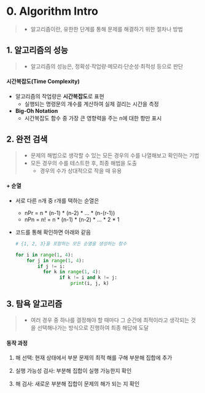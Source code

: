 # 0. Algorithm Intro

> - 알고리즘이란, 유한한 단계를 통해 문제를 해결하기 위한 절차나 방법



## 1. 알고리즘의 성능

> - 알고리즘의 성능은, 정확성·작업량·메모리·단순성·최적성 등으로 판단



#### 시간복잡도(Time Complexity)

- 알고리즘의 작업량은 **시간복잡도**로 표현
  - 실행되는 명령문의 개수를 계산하여 실제 걸리는 시간을 측정
- **Big-Oh Notation**
  - 시간복잡도 함수 중 가장 큰 영향력을 주는 n에 대한 항만 표시





## 2. 완전 검색

> - 문제의 해법으로 생각할 수 있는 모든 경우의 수를 나열해보고 확인하는 기법
> - 모든 경우의 수를 테스트한 후, 최종 해법을 도출
>   - 경우의 수가 상대적으로 작을 때 유용



#### + 순열

- 서로 다른 n개 중 r개를 택하는 순열은

  - nPr = n * (n-1) * (n-2) * ... * (n-(r-1))
  - nPn = n! =  n * (n-1) * (n-2) * ... * 2 * 1

- 코드를 통해 확인하면 아래와 같음

  ```python
  # {1, 2, 3}을 포함하는 모든 순열을 생성하는 함수
  
  for i in range(1, 4):
      for j in range(1, 4):
          if j != i:
          	for k in range(1, 4):
                  if k != i and k != j:
                      print(i, j, k)
  ```

  

## 3. 탐욕 알고리즘

> - 여러 경우 중 하나를 결정해야 할 때마다 그 순간에 최적이라고 생각되는 것을 선택해나가는 방식으로 진행하여 최종 해답에 도달



####  동작 과정

1. 해 선택: 현재 상태에서 부분 문제의 최적 해를 구해 부분해 집합에 추가

2. 실행 가능성 검사: 부분해 집합이 실행 가능한지 확인

3. 해 검사: 새로운 부분해 집합이 문제의 해가 되는 지 확인